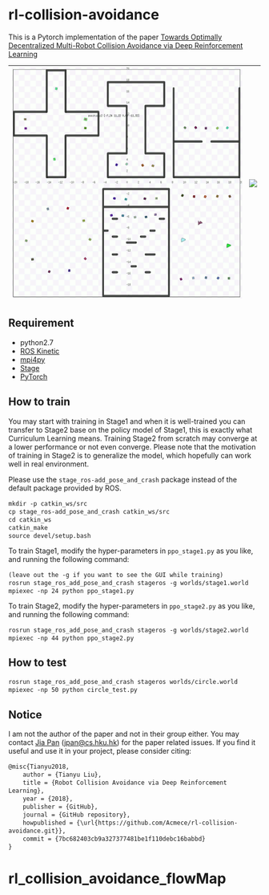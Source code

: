 # rl-collision-avoidance

This is a Pytorch implementation of the paper [Towards Optimally Decentralized Multi-Robot Collision Avoidance via Deep Reinforcement Learning](https://arxiv.org/abs/1709.10082)

![](./doc/stage2.gif)  |  ![](./doc/circle_test.gif)
:-------------------------:|:-------------------------:

## Requirement

- python2.7
- [ROS Kinetic](http://wiki.ros.org/kinetic)
- [mpi4py](https://mpi4py.readthedocs.io/en/stable/)
- [Stage](http://rtv.github.io/Stage/)
- [PyTorch](http://pytorch.org/)


## How to train
You may start with training in Stage1 and when it is well-trained you can transfer to Stage2 base on the policy model of Stage1, this is exactly what Curriculum Learning means. Training Stage2 from scratch may converge at a lower performance or not even converge.
Please note that the motivation of training in Stage2 is to generalize the model, which hopefully can work well in real environment.

Please use the `stage_ros-add_pose_and_crash` package instead of the default package provided by ROS.
```
mkdir -p catkin_ws/src
cp stage_ros-add_pose_and_crash catkin_ws/src
cd catkin_ws
catkin_make
source devel/setup.bash
```

To train Stage1, modify the hyper-parameters in `ppo_stage1.py` as you like, and running the following command:
```
(leave out the -g if you want to see the GUI while training)
rosrun stage_ros_add_pose_and_crash stageros -g worlds/stage1.world
mpiexec -np 24 python ppo_stage1.py
```
To train Stage2, modify the hyper-parameters in `ppo_stage2.py` as you like, and running the following command:
```
rosrun stage_ros_add_pose_and_crash stageros -g worlds/stage2.world
mpiexec -np 44 python ppo_stage2.py
```
## How to test

```
rosrun stage_ros_add_pose_and_crash stageros worlds/circle.world
mpiexec -np 50 python circle_test.py
```

## Notice
I am not the author of the paper and not in their group either. You may contact [Jia Pan](https://sites.google.com/site/panjia/) (jpan@cs.hku.hk) for the paper related issues. 
If you find it useful and use it in your project, please consider citing:
```
@misc{Tianyu2018,
	author = {Tianyu Liu},
	title = {Robot Collision Avoidance via Deep Reinforcement Learning},
	year = {2018},
	publisher = {GitHub},
	journal = {GitHub repository},
	howpublished = {\url{https://github.com/Acmece/rl-collision-avoidance.git}},
	commit = {7bc682403cb9a327377481be1f110debc16babbd}
}
```
# rl_collision_avoidance_flowMap
